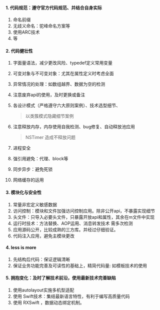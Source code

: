 
	

#### 1. 代码规范：遵守官方代码规范、并结合自身实际

1. 命名前缀
2. 无歧义命名：驼峰命名方案等
3. 使用ARC技术
4. 等

#### 2. 代码健壮性

1. 字面量语法，减少更改风险、typedef定义常用变量
2. 可变对象与不可变对象：尤其在属性定义时考虑全面
3. 异常情况的处理：如数组越界、数据为空的检测
4. 注意废弃api的使用，及时更换或备注
5. 各设计模式（严格遵守六大原则案例）、技术选型细节、

	> 以类簇模式隐藏细节案例
	
6. 注意释放内存，内存使用自我检测、bug修复、自动释放池应用

	> NSTimer 造成不释放问题
	
7. 进程安全
8. 强引用避免：代理、block等
9. 同步异步：避免死锁
10. 网络缓存的运用

#### 3. 模块化与安全性

1. 常量非宏定义敏感数据
2. 访问控制：模块和文件加强访问控制应用。除非公开api，不暴露实现细节
3. 头文件：只导入必要头文件，只暴露开放api和属性，其余在m文件中实现
4. 运行时技术：方法替换、AOP运用、消息转发技术 需多次检测
5. 应用源码公开，比较成熟的三方库。并经过仔细验证。
6. 代码注入应用，避免主模块更改


#### 4. less is more

1. 先结构后代码：保证逻辑清晰
2. 保证业务功能完善及可读性的基础上，精简代码量: 如模板技术的使用


#### 5. 拥抱变化：及时了解技术前沿，使用最新技术完善缺陷

1. 使用autolayout实施多机型适配
2. 使用 Swift技术：集结最新语言特性，有利于编写高质量代码
3. 使用 RXSwift ，数据动态绑定机制。